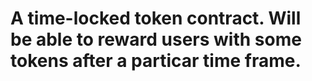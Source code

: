 # A time-locked token contract. Will be able to reward users with some tokens after a particar time frame.
